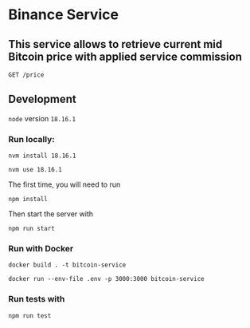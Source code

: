 # Binance Service

## This service allows to retrieve current mid Bitcoin price with applied service commission

`GET /price`

## Development

`node` version `18.16.1`

### Run locally:

```
nvm install 18.16.1
```

```
nvm use 18.16.1
```

The first time, you will need to run

```
npm install
```

Then start the server with

```
npm run start
```

### Run with Docker

```
docker build . -t bitcoin-service
```

```
docker run --env-file .env -p 3000:3000 bitcoin-service

```

### Run tests with

```
npm run test
```

